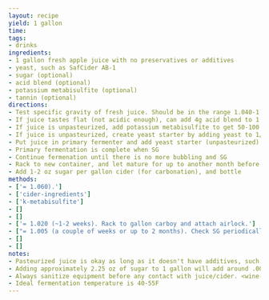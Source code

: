 ```yaml
---
layout: recipe
yield: 1 gallon
time: 
tags:
- drinks
ingredients:
- 1 gallon fresh apple juice with no preservatives or additives
- yeast, such as SafCider AB-1
- sugar (optional)
- acid blend (optional)
- potassium metabisulfite (optional)
- tannin (optional)
directions:
- Test specific gravity of fresh juice. Should be in the range 1.040-1.050. Add some sugar to get to 1.045 (but
- If juice tastes flat (not acidic enough), can add 4g acid blend to 1 gallon. Not strictly needed, but may be useful for some apple varieties that are low in acidity. Can also add scant 1/4 tsp tannin
- If juice is unpasteurized, add potassium metabisulfite to get 50-100 ppm SO2. Let sit for 24 hours
- If juice is unpasteurized, create yeast starter by adding yeast to 1/4 cupwarm water (95-105F) and 3/4 cup pasteurized apple juice. Let sit for several ours or up to 1 day
- Put juice in primary fermenter and add yeast starter (unpasteurized) or directy add yeast (pasteurized). Cover fermenter to keep out bugs. Careful when using an airlock at this point since primary fermentation can be strong and make a mess
- Primary fermentation is complete when SG
- Continue fermenation until there is no more bubbling and SG
- Rack to new container, and let mature for up to another month before bottling. Never bottle if SG > 1.005!
- Add 1-2 oz sugar per gallon cider (for carbonation), and bottle
methods:
- ['= 1.060).']
- ['cider-ingredients']
- ['k-metabisulfite']
- []
- []
- ['= 1.020 (~1-2 weeks). Rack to gallon carboy and attach airlock.']
- ["= 1.005 (a couple of weeks or up to 2 months). Check SG periodically to ensure fermentation doesn't stop early."]
- []
- []
notes:
- Pasteurized juice is okay as long as it doesn't have additives, such as Martinelli's
- Adding approximately 2.25 oz of sugar to 1 gallon will add around .005 to specific gravity (SG)
- Always sanitize equipment before any contact with juice/cider. <wine-sanitizing>
- Ideal fermentation temperature is 40-55F
---
```

